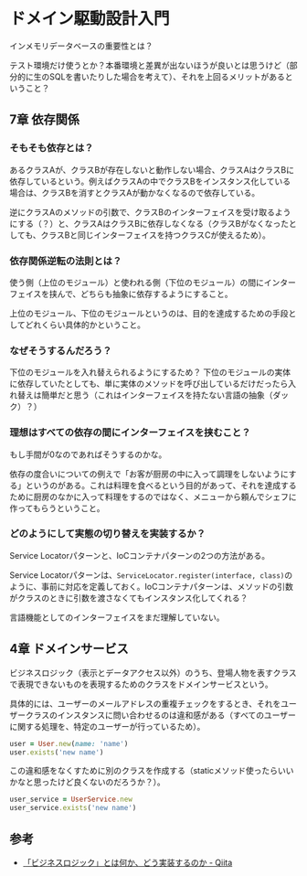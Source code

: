 # ドメイン駆動設計入門

インメモリデータベースの重要性とは？

テスト環境だけ使うとか？本番環境と差異が出ないほうが良いとは思うけど（部分的に生のSQLを書いたりした場合を考えて）、それを上回るメリットがあるということ？

## 7章 依存関係

### そもそも依存とは？

あるクラスAが、クラスBが存在しないと動作しない場合、クラスAはクラスBに依存しているという。例えばクラスAの中でクラスBをインスタンス化している場合は、クラスBを消すとクラスAが動かなくなるので依存している。

逆にクラスAのメソッドの引数で、クラスBのインターフェイスを受け取るようにする（？）と、クラスAはクラスBに依存しなくなる（クラスBがなくなったとしても、クラスBと同じインターフェイスを持つクラスCが使えるため）。

### 依存関係逆転の法則とは？

使う側（上位のモジュール）と使われる側（下位のモジュール）の間にインターフェイスを挟んで、どちらも抽象に依存するようにすること。

上位のモジュール、下位のモジュールというのは、目的を達成するための手段としてどれくらい具体的かということ。

### なぜそうするんだろう？

下位のモジュールを入れ替えられるようにするため？
下位のモジュールの実体に依存していたとしても、単に実体のメソッドを呼び出しているだけだったら入れ替えは簡単だと思う（これはインターフェイスを持たない言語の抽象（ダック）？）

### 理想はすべての依存の間にインターフェイスを挟むこと？

もし手間が0なのであればそうするのかな。

依存の度合いについての例えで「お客が厨房の中に入って調理をしないようにする」というのがある。これは料理を食べるという目的があって、それを達成するために厨房のなかに入って料理をするのではなく、メニューから頼んでシェフに作ってもらうということ。

### どのようにして実態の切り替えを実装するか？

Service Locatorパターンと、IoCコンテナパターンの2つの方法がある。

Service Locatorパターンは、`ServiceLocator.register(interface, class)`のように、事前に対応を定義しておく。IoCコンテナパターンは、メソッドの引数がクラスのときに引数を渡さなくてもインスタンス化してくれる？

言語機能としてのインターフェイスをまだ理解していない。

## 4章 ドメインサービス

ビジネスロジック（表示とデータアクセス以外）のうち、登場人物を表すクラスで表現できないものを表現するためのクラスをドメインサービスという。

具体的には、ユーザーのメールアドレスの重複チェックをするとき、それをユーザークラスのインスタンスに問い合わせるのは違和感がある（すべてのユーザーに関する処理を、特定のユーザーが行っているため）。

```ruby
user = User.new(name: 'name')
user.exists('new name')
```

この違和感をなくすために別のクラスを作成する（staticメソッド使ったらいいかなと思ったけど良くないのだろうか？）。

```ruby
user_service = UserService.new
user_service.exists('new name')
```

## 参考

- [「ビジネスロジック」とは何か、どう実装するのか - Qiita](https://qiita.com/os1ma/items/25725edfe3c2af93d735)
